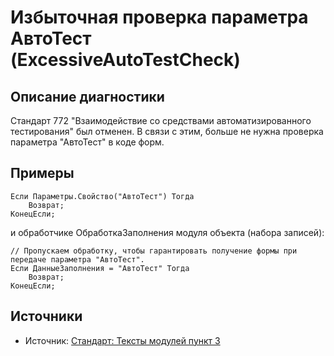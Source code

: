 # Избыточная проверка параметра АвтоТест (ExcessiveAutoTestCheck)

<!-- Блоки выше заполняются автоматически, не трогать -->
## Описание диагностики
Стандарт 772 "Взаимодействие со средствами автоматизированного тестирования" был отменен.
В связи с этим, больше не нужна проверка параметра "АвтоТест" в коде форм.

## Примеры
```bsl
Если Параметры.Свойство("АвтоТест") Тогда
    Возврат;
КонецЕсли;
```

и обработчике ОбработкаЗаполнения модуля объекта (набора записей):

```bsl
// Пропускаем обработку, чтобы гарантировать получение формы при передаче параметра "АвтоТест".
Если ДанныеЗаполнения = "АвтоТест" Тогда
    Возврат;
КонецЕсли;
```

## Источники
* Источник: [Стандарт: Тексты модулей пункт 3](https://its.1c.ru/db/v8std#content:456:hdoc:3)
